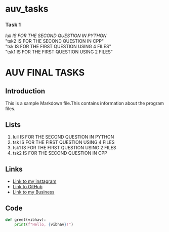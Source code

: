 # auv_tasks  

### Task 1  
*lull IS FOR THE SECOND QUESTION IN PYTHON*  
"tsk2 IS FOR THE SECOND QUESTION IN CPP"  
"tsk IS FOR THE FIRST QUESTION USING 4 FILES"  
"tsk1 IS FOR THE FIRST QUESTION USING 2 FILES"  


# AUV FINAL TASKS

## Introduction

This is a sample Markdown file.This contains information about the program files.

## Lists

1. lull IS FOR THE SECOND QUESTION IN PYTHON
2. tsk IS FOR THE FIRST QUESTION USING 4 FILES
3. tsk1 IS FOR THE FIRST QUESTION USING 2 FILES
4. tsk2 IS FOR THE SECOND QUESTION IN CPP

## Links

- [Link to my instagram](https://www.instagram.com/satvikaryan__/)
- [Link to GitHub](https://www.github.com/satvikaryan)
- [Link to my Business](https://satvik-milk-milk-products.business.site/)


## Code

```python
def greet(vibhav):
    print(f"Hello, {vibhav}!")
